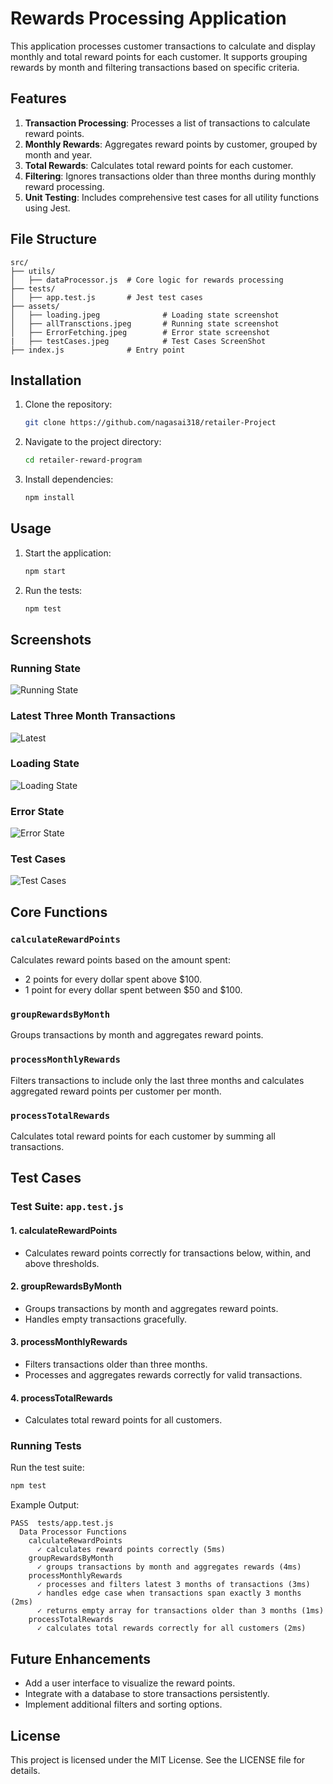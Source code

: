 # Rewards Processing Application

This application processes customer transactions to calculate and display monthly and total reward points for each customer. It supports grouping rewards by month and filtering transactions based on specific criteria.

## Features

1. **Transaction Processing**: Processes a list of transactions to calculate reward points.
2. **Monthly Rewards**: Aggregates reward points by customer, grouped by month and year.
3. **Total Rewards**: Calculates total reward points for each customer.
4. **Filtering**: Ignores transactions older than three months during monthly reward processing.
5. **Unit Testing**: Includes comprehensive test cases for all utility functions using Jest.

## File Structure

```plaintext
src/
├── utils/
│   ├── dataProcessor.js  # Core logic for rewards processing
├── tests/
│   ├── app.test.js       # Jest test cases
├── assets/
│   ├── loading.jpeg              # Loading state screenshot
│   ├── allTransctions.jpeg       # Running state screenshot
│   ├── ErrorFetching.jpeg        # Error state screenshot
|   ├── testCases.jpeg            # Test Cases ScreenShot
├── index.js              # Entry point
```

## Installation

1. Clone the repository:
   ```bash
   git clone https://github.com/nagasai318/retailer-Project
   ```

2. Navigate to the project directory:
   ```bash
   cd retailer-reward-program
   ```

3. Install dependencies:
   ```bash
   npm install
   ```

## Usage

1. Start the application:
   ```bash
   npm start
   ```

2. Run the tests:
   ```bash
   npm test
   ```

## Screenshots

### Running State
![Running State](public/assets/allTransction.jpeg)

### Latest Three Month Transactions 
![Latest](public/assets//ThreeMonths.jpeg)

### Loading State
![Loading State](public/assets/Loading.jpeg)

### Error State
![Error State](public/assets/ErrorFetching.jpeg)

### Test Cases
![Test Cases](public/assets/testCases.jpeg)

## Core Functions

### `calculateRewardPoints`
Calculates reward points based on the amount spent:
- 2 points for every dollar spent above $100.
- 1 point for every dollar spent between $50 and $100.

### `groupRewardsByMonth`
Groups transactions by month and aggregates reward points.

### `processMonthlyRewards`
Filters transactions to include only the last three months and calculates aggregated reward points per customer per month.

### `processTotalRewards`
Calculates total reward points for each customer by summing all transactions.

## Test Cases

### Test Suite: `app.test.js`

#### 1. **calculateRewardPoints**
- Calculates reward points correctly for transactions below, within, and above thresholds.

#### 2. **groupRewardsByMonth**
- Groups transactions by month and aggregates reward points.
- Handles empty transactions gracefully.

#### 3. **processMonthlyRewards**
- Filters transactions older than three months.
- Processes and aggregates rewards correctly for valid transactions.

#### 4. **processTotalRewards**
- Calculates total reward points for all customers.

### Running Tests
Run the test suite:
```bash
npm test
```

Example Output:
```plaintext
PASS  tests/app.test.js
  Data Processor Functions
    calculateRewardPoints
      ✓ calculates reward points correctly (5ms)
    groupRewardsByMonth
      ✓ groups transactions by month and aggregates rewards (4ms)
    processMonthlyRewards
      ✓ processes and filters latest 3 months of transactions (3ms)
      ✓ handles edge case when transactions span exactly 3 months (2ms)
      ✓ returns empty array for transactions older than 3 months (1ms)
    processTotalRewards
      ✓ calculates total rewards correctly for all customers (2ms)
```

## Future Enhancements
- Add a user interface to visualize the reward points.
- Integrate with a database to store transactions persistently.
- Implement additional filters and sorting options.

## License
This project is licensed under the MIT License. See the LICENSE file for details.
